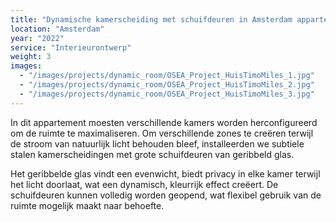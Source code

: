 ```yaml
---
title: "Dynamische kamerscheiding met schuifdeuren in Amsterdam appartement"
location: "Amsterdam"
year: "2022"
service: "Interieurontwerp"
weight: 3
images:
  - "/images/projects/dynamic_room/OSEA_Project_HuisTimoMiles_1.jpg"
  - "/images/projects/dynamic_room/OSEA_Project_HuisTimoMiles_2.jpg"
  - "/images/projects/dynamic_room/OSEA_Project_HuisTimoMiles_3.jpg"
---
```


In dit appartement moesten verschillende kamers worden herconfigureerd om de ruimte te maximaliseren. Om verschillende zones te creëren terwijl de stroom van natuurlijk licht behouden bleef, installeerden we subtiele stalen kamerscheidingen met grote schuifdeuren van geribbeld glas.

Het geribbelde glas vindt een evenwicht, biedt privacy in elke kamer terwijl het licht doorlaat, wat een dynamisch, kleurrijk effect creëert. De schuifdeuren kunnen volledig worden geopend, wat flexibel gebruik van de ruimte mogelijk maakt naar behoefte.
